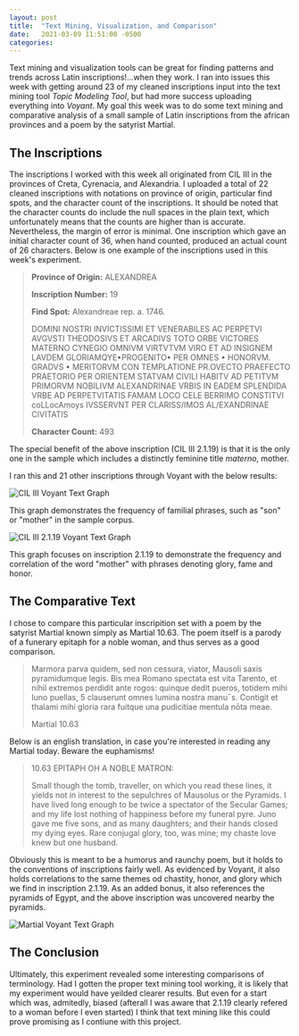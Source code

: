 ```yaml
---
layout: post
title:  "Text Mining, Visualization, and Comparison"
date:   2021-03-09 11:51:00 -0500
categories: 
---
```


Text mining and visualization tools can be great for finding patterns and trends across Latin inscriptions!...when they work. I ran into issues this week with getting around 23 of my cleaned inscriptions input into the text mining tool *Topic Modeling Tool*, but had more success uploading everything into *Voyant*. My goal this week was to do some text mining and comparative analysis of a small sample of Latin inscriptions from the african provinces and a poem by the satyrist Martial.

## The Inscriptions

The inscriptions I worked with this week all originated from CIL III in the provinces of Creta, Cyrenacia, and Alexandria. I uploaded a total of 22 cleaned inscriptions with notations on province of origin, particular find spots, and the character count of the inscriptions. It should be noted that the character counts do include the null spaces in the plain text, which unfortunately means that the counts are higher than is accurate. Nevertheless, the margin of error is minimal. One inscription which gave an initial character count of 36, when hand counted, produced an actual count of 26 characters.
Below is one example of the inscriptions used in this week's experiment.

> **Province of Origin:** ALEXANDREA 
>
> **Inscription Number:** 19
>
> **Find Spot:** Alexandreae rep. a. 1746.
>
>DOMINI NOSTRI INVICTISSIMI ET VENERABILES
>AC PERPETVI AVGVSTI THEODOSIVS ET 
>ARCADIVS TOTO ORBE VICTORES 
>MATERNO CYNEGIO OMNIVM VIRTVTVM VIRO ET AD 
>INSIGNEM LAVDEM GLORIAMQYE•PROGENITO• PER 
>OMNES • HONORVM. GRADVS • MERITORVM CON 
>TEMPLATIONE PR.OVECTO PRAEFECTO  
>PRAETORIO PER ORIENTEM STATVAM 
>CIVILI HABITV AD PETITVM PRIMORVM NOBILIVM 
>ALEXANDRINAE VRBIS IN EADEM SPLENDIDA  
>VRBE AD PERPETVITATIS FAMAM LOCO CELE 
>BERRIMO CONSTITVI coLLocAmoys IVSSERVNT 
>PER CLARISS/IMOS AL/EXANDRINAE CIVITATIS 	
>
>**Character Count:** 493

The special benefit of the above inscription (CIL III 2.1.19) is that it is the only one in the sample which includes a distinctly feminine title *materno*, mother. 

I ran this and 21 other inscriptions through Voyant with the below results:

![CIL III Voyant Text Graph](C:\Users\profg\CILImages\CIL_III_Voyant)

This graph demonstrates the frequency of familial phrases, such as "son" or "mother" in the sample corpus.

![CIL III 2.1.19 Voyant Text Graph](C:\Users\profg\CILImages\CIL_III_Voyant2.1.19BreakDown)

This graph focuses on inscription 2.1.19 to demonstrate the frequency and correlation of the word "mother" with phrases denoting glory, fame and honor.


## The Comparative Text

I chose to compare this particular inscripition set with a poem by the satyrist Martial known simply as Martial 10.63. The poem itself is a parody of a funerary epitaph for a noble woman, and thus serves as a good comparison.

>Marmora parva quidem, sed non cessura, viator,
>Mausoli saxis pyramidumque legis.
>Bis mea Romano spectata est vita Tarento,
>et nihil extremos perdidit ante rogos:
>quinque dedit pueros, totidem mihi Iuno puellas, 5
>clauserunt omnes lumina nostra manu¯s.
>Contigit et thalami mihi gloria rara fuitque
>una pudicitiae mentula nōta meae.
>
>Martial 10.63

Below is an english translation, in case you're interested in reading any Martial today. Beware the euphamisms!

>10.63  EPITAPH OH A NOBLE MATRON:
>
>Small though the tomb, traveller, on which you read these lines, it yields not in interest to the sepulchres of Mausolus or the Pyramids. I have lived long enough to be twice a spectator of the Secular Games; and my life lost nothing of happiness before my funeral pyre. Juno gave me five sons, and as many daughters; and their hands closed my dying eyes. Rare conjugal glory, too, was mine; my chaste love knew but one husband.

Obviously this is meant to be a humorus and raunchy poem, but it holds to the conventions of inscriptions fairly well. As evidenced by Voyant, it also holds correlations to the same themes od chastity, honor, and glory which we find in inscription 2.1.19. As an added bonus, it also references the pyramids of Egypt, and the above inscription was uncovered nearby the pyramids.

![Martial Voyant Text Graph](C:\Users\profg\CILImages\Martial_Voyant)

## The Conclusion

Ultimately, this experiment revealed some interesting comparisons of terminology. Had I gotten the proper text mining tool working, it is likely that my experiment would have yeilded clearer results. But even for a start which was, admitedly, biased (afterall I was aware that 2.1.19 clearly refered to a woman before I even started) I think that text mining like this could prove promising as I contiune with this project.


